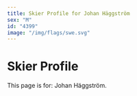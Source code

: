 ```yaml
---
title: Skier Profile for Johan Häggström
sex: "M"
id: "4399"
image: "/img/flags/swe.svg" 
---
```


# Skier Profile

This page is for: Johan Häggström.
    